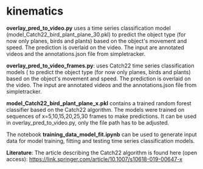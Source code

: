 # kinematics

**overlay_pred_to_video.py** uses a time series classification model (model_Catch22_bird_plant_plane_30.pkl) to predict the object type (for now only planes, birds and plants) based on the object's movement and speed. The prediction is overlaid on the video. The input are annotated videos and the annotations.json file from simpletracker.

**overlay_pred_to_video_frames.py**: uses Catch22 time series classification models ( to predict the object type (for now only planes, birds and plants) based on the object's movement and speed. The prediction is overlaid on the video. The input are annotated videos and the annotations.json file from simpletracker.

**model_Catch22_bird_plant_plane_x.pkl** contains a trained random forest classifier based on the Catch22 algorithm. The models were trained on sequences of x=5,10,15,20,25,30 frames to make predictions. It can be used in overlay_pred_to_video.py, only the file path has to be adjusted.

The notebook **training_data_model_fit.ipynb** can be used to generate input data for model training, fitting and testing time series classification models.

**Literature**: The article describing the Catch22 algorithm is found here (open access): https://link.springer.com/article/10.1007/s10618-019-00647-x
